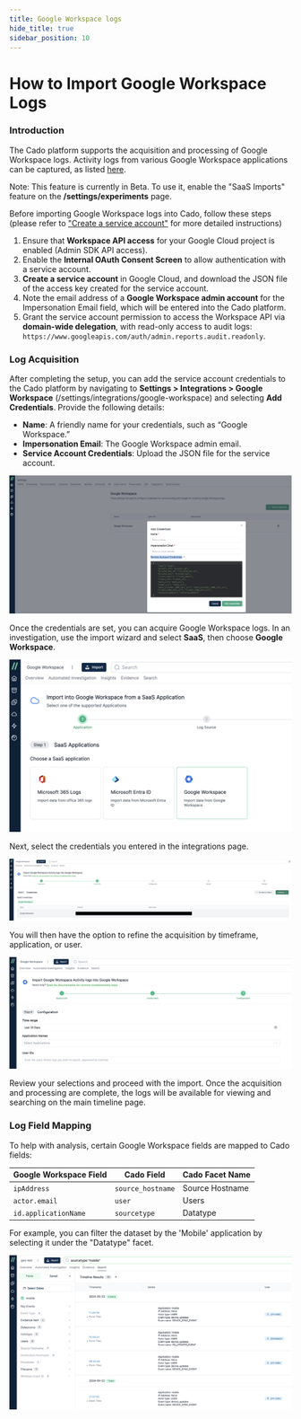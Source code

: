 ```yaml
---
title: Google Workspace logs
hide_title: true
sidebar_position: 10
---
```


# How to Import Google Workspace Logs

### Introduction

The Cado platform supports the acquisition and processing of Google Workspace logs. Activity logs from various Google Workspace applications can be captured, as listed [here](https://developers.google.com/admin-sdk/reports/reference/rest/v1/activities).

Note: This feature is currently in Beta. To use it, enable the "SaaS Imports" feature on the **/settings/experiments** page.

Before importing Google Workspace logs into Cado, follow these steps (please refer to ["Create a service account"](https://support.google.com/a/answer/7378726?hl=en&fl=1&sjid=15496957632127903574-NA) for more detailed instructions)

1. Ensure that **Workspace API access** for your Google Cloud project is enabled (Admin SDK API access).
2. Enable the **Internal OAuth Consent Screen** to allow authentication with a service account.
3. **Create a service account** in Google Cloud, and download the JSON file of the access key created for the service account.
4. Note the email address of a **Google Workspace admin account** for the Impersonation Email field, which will be entered into the Cado platform.
5. Grant the service account permission to access the Workspace API via **domain-wide delegation**, with read-only access to audit logs:  
   `https://www.googleapis.com/auth/admin.reports.audit.readonly`.

### Log Acquisition

After completing the setup, you can add the service account credentials to the Cado platform by navigating to **Settings > Integrations > Google Workspace** (/settings/integrations/google-workspace) and selecting **Add Credentials**. Provide the following details:

- **Name**: A friendly name for your credentials, such as “Google Workspace.”
- **Impersonation Email**: The Google Workspace admin email.
- **Service Account Credentials**: Upload the JSON file for the service account.

![Google Workspace - Add Creds](/img/gws-add-creds.png)

Once the credentials are set, you can acquire Google Workspace logs. In an investigation, use the import wizard and select **SaaS**, then choose **Google Workspace**.

![Google Workspace - Import](/img/gws-import.png)

Next, select the credentials you entered in the integrations page.

![Google Workspace - Select credentials](/img/gws-import-select-creds.png)

You will then have the option to refine the acquisition by timeframe, application, or user.

![Google Workspace - Import Configuration](/img/gws-import-config.png)

Review your selections and proceed with the import. Once the acquisition and processing are complete, the logs will be available for viewing and searching on the main timeline page.

### Log Field Mapping

To help with analysis, certain Google Workspace fields are mapped to Cado fields:

| Google Workspace Field | Cado Field       | Cado Facet Name   |
| ---------------------- | ---------------- | ----------------- |
| `ipAddress`            | `source_hostname` | Source Hostname   |
| `actor.email`          | `user`            | Users             |
| `id.applicationName`   | `sourcetype`      | Datatype          |

For example, you can filter the dataset by the 'Mobile' application by selecting it under the "Datatype" facet.

![Google Workspace - Timeline Filtering](/img/gws-timeline.png)